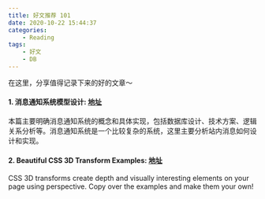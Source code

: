 ```yaml
---
title: 好文推荐 101
date: 2020-10-22 15:44:37
categories: 
    - Reading
tags:
    - 好文
    - DB
---
```


在这里，分享值得记录下来的好的文章～

<!--more-->

#### 1. 消息通知系统模型设计: [地址](https://blog.csdn.net/weixin_33810006/article/details/88580417)
本篇主要明确消息通知系统的概念和具体实现，包括数据库设计、技术方案、逻辑关系分析等。消息通知系统是一个比较复杂的系统，这里主要分析站内消息如何设计和实现。

#### 2. Beautiful CSS 3D Transform Examples: [地址](https://polypane.app/css-3d-transform-examples/)
CSS 3D transforms create depth and visually interesting elements on your page using perspective. Copy over the examples and make them your own!